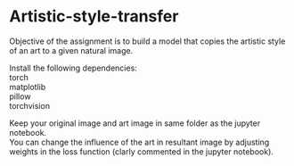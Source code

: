# Artistic-style-transfer <br>

Objective of the assignment is to build a model that copies the artistic style of an art to a given natural image. <br>

Install the following dependencies:<br>
torch <br>
matplotlib <br>
pillow <br>
torchvision <br>

Keep your original image and art image in same folder as the jupyter notebook. <br>
You can change the influence of the art in resultant image by adjusting weights in the loss function (clarly commented in the jupyter notebook). <br>
